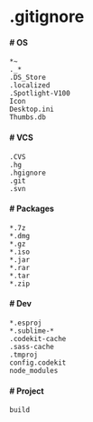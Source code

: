 .gitignore
==========


#### # OS
```
*~
._*
.DS_Store
.localized
.Spotlight-V100
Icon
Desktop.ini
Thumbs.db
```


#### # VCS
```
.CVS
.hg
.hgignore
.git
.svn
```


#### # Packages
```
*.7z
*.dmg
*.gz
*.iso
*.jar
*.rar
*.tar
*.zip
```


#### # Dev
```
*.esproj
*.sublime-*
.codekit-cache
.sass-cache
.tmproj
config.codekit
node_modules
```

#### # Project
```
build
```
